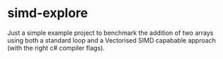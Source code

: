 # simd-explore
Just a simple example project to benchmark the addition of two arrays using both a standard loop and a Vectorised SIMD capabable approach (with the right c# compiler flags).
